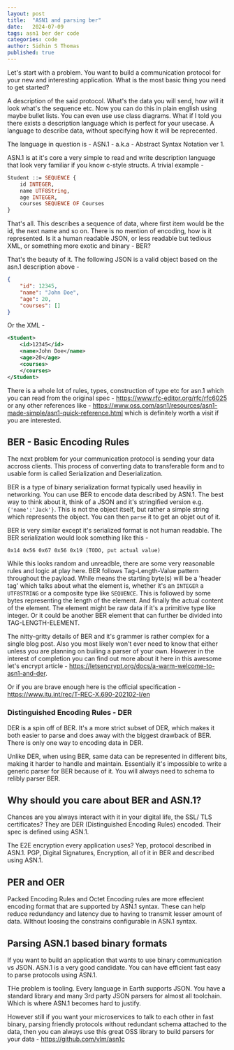 ```yaml
---
layout: post
title:  "ASN1 and parsing ber"
date:   2024-07-09
tags: asn1 ber der code
categories: code
author: Sidhin S Thomas
published: true
---
```


Let's start with a problem. You want to build a communication protocol for your new and interesting application. What is the most basic thing you need to get started?

A description of the said protocol. What's the data you will send, how will it look what's the sequence etc. Now you can do this in plain english using maybe bullet lists. You can even use use class diagrams. What if I told you there exists a description language which is perfect for your usecase. A language to describe data, without specifying how it will be reprecented.

The language in question is - ASN.1 - a.k.a - Abstract Syntax Notation ver 1.

ASN.1 is at it's core a very simple to read and write description language that look very familiar if you know c-style structs. A trivial example - 
```asn.1
Student ::= SEQUENCE {
    id INTEGER,
    name UTF8String,
    age INTEGER,
    courses SEQUENCE OF Courses
}
```
That's all. This describes a sequence of data, where first item would be the id, the next name and so on. There is no mention of encoding, how is it represented. Is it a human readable JSON, or less readable but tedious XML, or something more exotic and binary - BER?

That's the beauty of it. The following JSON is a valid object based on the asn.1 description above - 
```json
{
    "id": 12345,
    "name": "John Doe",
    "age": 20,
    "courses": []
}
```
Or the XML - 
```xml
<Student>
    <id>12345</id>
    <name>John Doe</name>
    <age>20</age>
    <courses>
    </courses>
</Student>
```

There is a whole lot of rules, types, construction of type etc for asn.1 which you can read from the original spec - https://www.rfc-editor.org/rfc/rfc6025 or any other references like - https://www.oss.com/asn1/resources/asn1-made-simple/asn1-quick-reference.html which is definitely worth a visit if you are interested.

## BER - Basic Encoding Rules
The next problem for your communication protocol is sending your data accross clients. This process of converting data to transferable form and to usable form is called Serialization and Deserialization.

BER is a type of binary serialization format typically used heaviliy in networking. You can use BER to encode data described by ASN.1. The best way to think about it, think of a JSON and it's stringified version e.g. `{'name':'Jack'}`. This is not the object itself, but rather a simple string which represents the object. You can then `parse` it to get an objet out of it.

BER is very similar except it's serialized format is not human readable. The BER serialization would look something like this - 
```
0x14 0x56 0x67 0x56 0x19 (TODO, put actual value)
```

While this looks random and unreadble, there are some very reasonable rules and logic at play here. BER follows Tag-Length-Value pattern throughout the payload. While means the starting byte(s) will be a 'header tag' which talks about what the element is, whether it's an `INTEGER` a `UTF8STRING` or a composite type like `SEQUENCE`. This is followed by some bytes representing the length of the element. And finally the actual content of the element. The element might be raw data if it's a primitive type like integer. Or it could be another BER element that can further be divided into TAG-LENGTH-ELEMENT.

The nitty-gritty details of BER and it's grammer is rather complex for a single blog post. Also you most likely won't ever need to know that either unless you are planning on builing a parser of your own. However in the interest of completion you can find out more about it here in this awesome let's encrypt article - https://letsencrypt.org/docs/a-warm-welcome-to-asn1-and-der.

Or if you are brave enough here is the official specification - https://www.itu.int/rec/T-REC-X.690-202102-I/en

### Distinguished Encoding Rules - DER
DER is a spin off of BER. It's a more strict subset of DER, which makes it both easier to parse and does away with the biggest drawback of BER. There is only one way to encoding data in DER. 

Unlike DER, when using BER, same data can be represented in different bits, making it harder to handle and maintain. Essentially it's impossible to write a generic parser for BER because of it. You will always need to schema to relibly parser BER.

## Why should you care about BER and ASN.1?
Chances are you always interact with it in your digital life, the SSL/ TLS certificates? They are DER (Distinguished Encoding Rules) encoded. Their spec is defined using ASN.1. 

The E2E encryption every application uses? Yep, protocol described in ASN.1. PGP, Digital Signatures, Encryption, all of it in BER and described using ASN.1.

## PER and OER
Packed Encoding Rules and Octet Encoding rules are more effecient encoding format that are supported by ASN.1 syntax. These can help reduce redundancy and latency due to having to transmit lesser amount of data. WIthout loosing the constrains configurable in ASN.1 syntax.

## Parsing ASN.1 based binary formats
If you want to build an application that wants to use binary communication vs JSON. ASN.1 is a very good candidate. You can have efficient fast easy to parse protocols using ASN.1. 

THe problem is tooling. Every language in Earth supports JSON. You have a standard library and many 3rd party JSON parsers for almost all toolchain. Which is where ASN.1 becomes hard to justify.

However still if you want your microservices to talk to each other in fast binary, parsing friendly protocols without redundant schema attached to the data, then you can always use this great OSS library to build parsers for your data - https://github.com/vlm/asn1c
